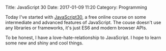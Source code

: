 Title: JavaScript 30
Date: 2017-01-09 11:20
Category: Programming

Today I've started with [JavaScript30](https://javascript30.com), a free online course on some intermediate and advanced features of JavaScript. The couse doesn't use any libraries or frameworks, it's just ES6 and modern browser APIs. 

To be honest, I have a love-hate-relationship to JavaScript. I hope to learn some new and shiny and cool things.